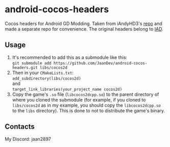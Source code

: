 # android-cocos-headers
Cocos headers for Android GD Modding. Taken from iAndyHD3's [repo](https://github.com/iAndyHD3/gd-mod-example-android) and made a separate repo for convenience. The original headers belong to [IAD](https://github.com/ItalianApkDownloader).

## Usage
1. It's recommended to add this as a submodule like this:<br>`git submodule add https://github.com/JaanDev/android-cocos-headers.git libs/cocos2d`
3. Then in your `CMakeLists.txt`:<br>`add_subdirectory(libs/cocos2d)`<br>and<br>`target_link_libraries(your_project_name cocos2d)`
4. Copy the game's `.so` file (`libcocos2dcpp.so`) to the parent directory of where you cloned the submodule (for example, if you cloned to `libs/cocos2d` as in my example, you should copy the `libcocos2dcpp.so` to the `libs` directory). This is done to not to distribute the game's binary.

## Contacts
My Discord: jaan2897

